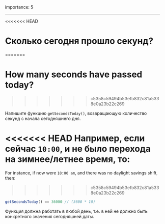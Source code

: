 importance: 5

---

<<<<<<< HEAD
# Сколько сегодня прошло секунд?
=======
# How many seconds have passed today?
>>>>>>> c5358c59494b53efb832c81a5338e0a23b22c269

Напишите функцию `getSecondsToday()`, возвращающую количество секунд с начала сегодняшнего дня.

<<<<<<< HEAD
Например, если сейчас `10:00`, и не было перехода на зимнее/летнее время, то:
=======
For instance, if now were `10:00 am`, and there was no daylight savings shift, then:
>>>>>>> c5358c59494b53efb832c81a5338e0a23b22c269

```js
getSecondsToday() == 36000 // (3600 * 10)
```

Функция должна работать в любой день, т.е. в ней не должно быть конкретного значения сегодняшней даты.
